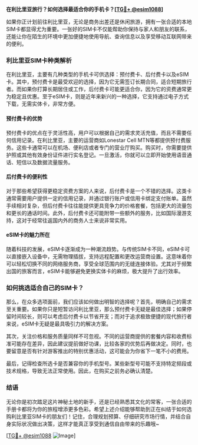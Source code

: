 **在利比里亚旅行？如何选择最适合你的手机卡？[[TG💪+ @esim1088](https://t.me/s/esim1088)]**

如果你正计划前往利比里亚，无论是商务出差还是休闲旅游，拥有一张合适的本地SIM卡都显得尤为重要。一张好的SIM卡不仅能帮助你保持与家人和朋友的联系，还能让你在陌生的环境中更加便捷地使用导航、查询信息以及享受移动互联网带来的便利。

### 利比里亚SIM卡种类解析

在利比里亚，主要有几种类型的手机卡可供选择：预付费卡、后付费卡以及eSIM卡。其中，预付费卡是最受欢迎的选择，因为它无需签订长期合同，适合短期旅行者。而如果你打算长期居住或工作，后付费卡可能更适合你，因为它的资费通常更为稳定且优惠。至于eSIM卡，则是近年来新兴的一种选择，它支持通过电子方式下载，无需实体卡，非常方便。

#### 预付费卡的优势

预付费卡的优点在于灵活性高，用户可以根据自己的需求灵活充值，而且不需要任何信用记录。在利比里亚，主要的运营商如Lonestar Cell MTN等都提供预付费服务。这些卡通常可以在机场、便利店或者专门的营业厅购买。购买时，你需要提供护照或其他有效身份证件进行实名登记。一旦激活，你就可以立即开始使用语音通话、短信以及数据流量服务。

#### 后付费卡的便利性

对于那些希望获得更稳定资费方案的人来说，后付费卡是一个不错的选择。这类卡通常需要用户提供一定的信用记录，并通过银行账户或信用卡绑定支付账单。虽然手续相对复杂，但后付费卡往往能提供更具竞争力的价格套餐，包括更大的流量包和更长的通话时间。此外，后付费卡还可能附带一些额外的服务，比如国际漫游支持，这对于经常往返国内外的商务人士来说非常实用。

#### eSIM卡的魅力所在

随着科技的发展，eSIM卡逐渐成为一种潮流趋势。与传统SIM卡不同，eSIM卡可以直接嵌入设备中，无需物理插拔，支持远程配置和更改运营商设置。这意味着你可以轻松切换不同的网络服务商，享受全球范围内的无缝连接体验。尤其对于频繁出国的旅客而言，eSIM卡能够避免更换实体卡的麻烦，极大提升了出行效率。

### 如何挑选适合自己的SIM卡？

那么，在众多选项面前，我们应该如何做出明智的选择呢？首先，明确自己的需求至关重要。如果你只是短暂访问利比里亚，那么预付费卡无疑是最佳选择；如果停留时间较长，则可以考虑后付费卡以节省开支；而对于追求极致便捷的现代旅行者来说，eSIM卡无疑是最具吸引力的解决方案。

其次，关注价格和服务质量同样不可忽视。不同的运营商提供的套餐内容和收费标准可能存在差异，因此建议提前做好功课，比较各家的优势后再做决定。同时，也要留意是否有针对游客推出的特别优惠活动，这可能会为你省下一笔不小的费用。

最后，记得检查所选卡是否兼容你的手机型号。某些新型号可能不支持特定频段或技术规格，导致无法正常使用。因此，在购买之前务必确认清楚。

### 结语

无论你是初次踏足这片神秘土地的新手，还是已经熟悉其文化的常客，一张合适的手册卡都将为你的旅程增添更多色彩。希望上述介绍能够帮助到正在纠结于如何选购利比里亚SIM卡的朋友们！记住，合理规划预算、仔细研究市场行情，并结合自身实际状况做出决策，这样才能真正享受到通信自由带来的乐趣哦~

[[TG💪+ @esim1088](https://t.me/s/esim1088) ![Image](https://i.postimg.cc/4NQfJmqS/Snipaste-2025-05-13-00-14-12.png)]